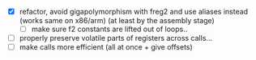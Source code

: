 - [x] refactor, avoid gigapolymorphism with freg2 and use aliases instead (works
  same on x86/arm) (at least by the assembly stage)
  - [ ] make sure f2 constants are lifted out of loops..
- [ ] properly preserve volatile parts of registers across calls...
- [ ] make calls more efficient (all at once + give offsets)
